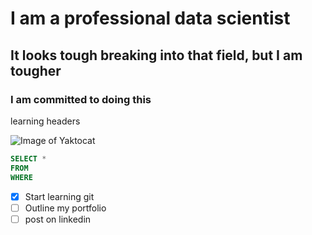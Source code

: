 # I am a professional data scientist
## It looks tough breaking into that field, but I am tougher
### I am committed to doing this
learning headers

![Image of Yaktocat](https://octodex.github.com/images/yaktocat.png)

```SQL
SELECT *
FROM
WHERE
```
- [x] Start learning git
- [ ] Outline my portfolio
- [ ] post on linkedin
